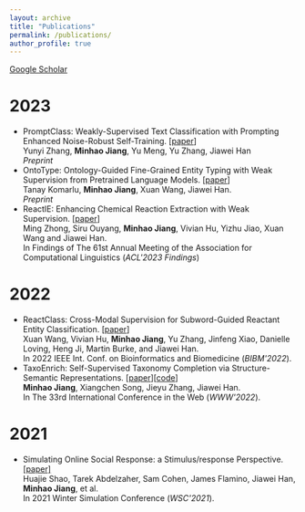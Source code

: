 ```yaml
---
layout: archive
title: "Publications"
permalink: /publications/
author_profile: true
---
```

[Google Scholar](https://scholar.google.com/citations?hl=en&view_op=list_works&authuser=1&gmla=AJsN-F4ncr6IwI5KoJbOBk1XKphtF7puaBPmcg-6M1Ik8VjaNl9Bg8uk4T_hONUaN_lEWGAjFfFwZkUA7sAmWOD_iy-YcyAzow&user=Qzm-cLIAAAAJ)
# 2023

* PromptClass: Weakly-Supervised Text Classification with Prompting Enhanced Noise-Robust Self-Training. [[paper](https://arxiv.org/abs/2305.13723)]\
Yunyi Zhang, **Minhao Jiang**, Yu Meng, Yu Zhang, Jiawei Han\
*Preprint*
* OntoType: Ontology-Guided Fine-Grained Entity Typing with Weak Supervision from Pretrained Language Models. [[paper](https://arxiv.org/abs/2305.12307)]\
Tanay Komarlu, **Minhao Jiang**, Xuan Wang, Jiawei Han.\
*Preprint*
* ReactIE: Enhancing Chemical Reaction Extraction with Weak Supervision. [[paper]()]\
Ming Zhong, Siru Ouyang, **Minhao Jiang**, Vivian Hu, Yizhu Jiao, Xuan Wang and Jiawei Han.\
In Findings of The 61st Annual Meeting of the Association for Computational Linguistics (*ACL'2023 Findings*)

# 2022

* ReactClass: Cross-Modal Supervision for Subword-Guided Reactant Entity Classification. [[paper](https://ieeexplore.ieee.org/document/9995489)]\
Xuan Wang, Vivian Hu, **Minhao Jiang**, Yu Zhang, Jinfeng Xiao, Danielle Loving, Heng Ji, Martin Burke, and Jiawei Han.\
In 2022 IEEE Int. Conf. on Bioinformatics and Biomedicine (*BIBM'2022*).
* TaxoEnrich: Self-Supervised Taxonomy Completion via Structure-Semantic Representations. [[paper](https://arxiv.org/abs/2202.04887)][[code](https://github.com/minhaoJ2/TaxoEnrich)]\
**Minhao Jiang**, Xiangchen Song, Jieyu Zhang, Jiawei Han.\
In The 33rd International Conference in the Web (*WWW'2022*).

# 2021

* Simulating Online Social Response: a Stimulus/response Perspective. [[paper]](https://www.cs.rpi.edu/~szymansk/papers/WSC_SocialSystems-4.13.pdf)\
Huajie Shao, Tarek Abdelzaher, Sam Cohen, James Flamino, Jiawei Han, **Minhao Jiang**, et al.\
In 2021 Winter Simulation Conference (*WSC'2021*).
